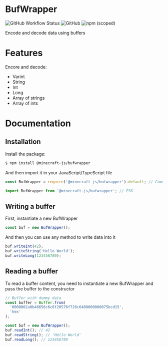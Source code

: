 # BufWrapper

![GitHub Workflow Status](https://img.shields.io/github/workflow/status/MinecraftJS/BufWrapper/Build?style=for-the-badge)
![GitHub](https://img.shields.io/github/license/MinecraftJS/BufWrapper?style=for-the-badge)
![npm (scoped)](https://img.shields.io/npm/v/@minecraft-js/bufwrapper?style=for-the-badge)

Encode and decode data using buffers

# Features

Encore and decode:

- Varint
- String
- Int
- Long
- Array of strings
- Array of ints

# Documentation

## Installation

Install the package:

```bash
$ npm install @minecraft-js/bufwrapper
```

And then import it in your JavaScript/TypeScript file

```ts
const BufWrapper = require('@minecraft-js/bufwrapper').default; // CommonJS

import BufWrapper from '@minecraft-js/bufwrapper'; // ES6
```

## Writing a buffer

First, instantiate a new BufWrapper

```js
const buf = new BufWrapper();
```

And then you can use any method to write data into it

```js
buf.writeInt(42);
buf.writeString('Hello World');
buf.writeLong(123456789);
```

## Reading a buffer

To read a buffer content, you need to instantiate a new BufWrapper and pass the buffer to the constructor

```js
// Buffer with dummy data
const buffer = Buffer.from(
  '0000002a0b48656c6c6f20576f726c6400000000075bcd15',
  'hex'
);

const buf = new BufWrapper();
buf.readInt(); // 42
buf.readString(); // 'Hello World'
buf.readLong(); // 123456789
```
